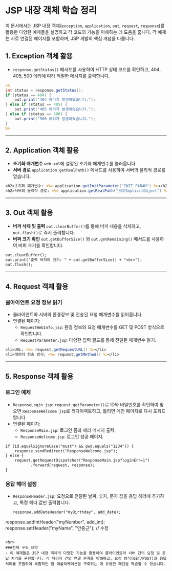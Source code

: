 # JSP 내장 객체 학습 정리

이 문서에서는 JSP 내장 객체(`exception`, `application`, `out`, `request`, `response`)를 활용한 다양한 예제들을 설명하고 각 코드의 기능을 이해하는 데 도움을 줍니다. 각 예제는 서로 연결된 페이지를 포함하며, JSP 개발의 핵심 개념을 다룹니다.

## 1. Exception 객체 활용
- `response.getStatus()` 메서드를 사용하여 HTTP 상태 코드를 확인하고, 404, 405, 500 에러에 따라 적절한 메시지를 출력합니다.

```jsp
<%
int status = response.getStatus();
if (status == 404) {
    out.print("404 에러가 발생하였습니다.");
} else if (status == 405) {
    out.print("405 에러가 발생하였습니다.");
} else if (status == 500) {
    out.print("500 에러가 발생하였습니다.");
}
%>
```
<hr>

## 2. Application 객체 활용
- **초기화 매개변수** `web.xml`에 설정된 초기화 매개변수를 불러옵니다.
- **서버 경로** `application.getRealPath()` 메서드를 사용하여 서버의 물리적 경로를 얻습니다.
```jsp
<h2>초기화 매개변수: <%= application.getInitParameter("INIT_PARAM") %></h2>
<h2>서버의 물리적 경로: <%= application.getRealPath("/02ImplicitObject") %></h2>
```
<hr>

## 3. Out 객체 활용
- **버퍼 삭제 및 출력** `out.clearBuffer()`를 통해 버퍼 내용을 삭제하고, `out.flush()`로 즉시 출력합니다.
- **버퍼 크기 확인** `out.getBufferSize()` 와 `out.getRemaining()` 메서드를 사용하여 버퍼 크기를 확인합니다.
```jsp
out.clearBuffer();
out.print("출력 버퍼의 크기: " + out.getBufferSize() + "<br>");
out.flush();
```

<hr>

## 4. Request 객체 활용
### 클아이언트 요청 정보 읽기
- 클라이언트와 서버의 환경정보 및 전송된 요청 매개변수를 읽어옵니다.
- 연결된 페이지:
    - `RequestWebInfo.jsp`: 환경 정보와 요청 매개변수를 GET 및 POST 방식으로 확인합니다.
    - `RequestParameter.jsp`: 다양한 입력 필드를 통해 전달된 매개변수 읽기.
```jsp
<li>URL: <%= request.getRequestURL() %></li>
<li>데이터 전송 방식: <%= request.getMethod() %></li>
```

<hr>

## 5. Response 객체 활용
### 로그인 예제
- `ResponseLogin.jsp`: `request.getParameter()`로 ID와 비밀번호를 확인하여 맞으면 `ResponseWelcome.jsp`로 리다이렉트하고, 틀리면 메인 페이지로 다시 포워드합니다
- 연결된 페이지:
    - `ResponseMain.jsp`: 로그인 폼과 에러 메시지 출력.
    - `ResponseWelcome.jsp`: 로그인 성공 페이지.
```jsp
if (id.equalsIgnoreCase("must") && pwd.equals("1234")) {
    response.sendRedirect("ResponseWelcome.jsp");
} else {
    request.getRequestDispatcher("ResponseMain.jsp?loginErr=1")
           .forward(request, response);
}
```
### 응답 헤더 설정
- `ResponseHeader.jsp`: 요청으로 전달된 날짜, 숫자, 문자 값을 응답 헤더에 추가하고, 특정 헤더 값만 출력합니다.
  ```jsp
  response.addDateHeader("myBirthday", add_date);
response.addIntHeader("myNumber", add_int);
response.setHeader("myName", "안중근");  // 수정
```

<hr>
###전체 구조 요약
- 이 예제들은 JSP 내장 객체의 다양한 기능을 활용하여 클라이언트와 서버 간의 요청 및 응답 처리를 구현합니다. 각 페이지 간의 연결 관계를 이해하고, 요청 방식(GET/POST)과 응답 처리를 조합하여 복합적인 웹 애플리케이션을 구축하는 데 유용한 패턴을 학습할 수 있습니다.
